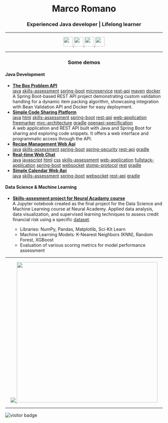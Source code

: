 <h1 align="center">Marco Romano</h1>
<h3 align="center">Experienced Java developer | Lifelong learner</h3>

---

<p align="center">
  <a href="https://www.linkedin.com/in/mr93/">
    <img src="https://img.shields.io/badge/LinkedIn-0077B5?style=for-the-badge&logo=linkedin&logoColor=whit" height="30"/>
  </a>
  <a href="https://www.hackerrank.com/markort147">
    <img src="https://img.shields.io/badge/-Hackerrank-2EC866?style=for-the-badge&logo=HackerRank&logoColor=white" height="30"/>
  </a>
  <a href="https://leetcode.com/u/markort147">
    <img src="https://img.shields.io/badge/LeetCode-000000?style=for-the-badge&logo=LeetCode&logoColor=#d16c06" height="30"/>
  </a>
  <a href="https://hyperskill.org/profile/612962295">
    <img src="https://img.shields.io/badge/-Hyperskill-8C5AFF?style=flat&logo=hyperskill&logoColor=white" height="30"/>
  </a>
</p>

---

<h3 align="center">Some demos</h3>

<h4 align="left">Java Development</h4>
<p>
  <ul>    
    <li><b><a href="https://github.com/markort147/theBoxProblem">The Box Problem API</a></b></li>
      <a href="https://github.com/search?q=user%3Amarkort147+topic%3Ajava&type=repositories">java</a>
      <a href="https://github.com/search?q=user%3Amarkort147+topic%3Askills-assessment&type=repositories">skills-assessment</a>
      <a href="https://github.com/search?q=user%3Amarkort147+topic%3Aspring-boot&type=repositories">spring-boot</a>
      <a href="https://github.com/search?q=user%3Amarkort147+topic%3Amicroservice&type=repositories">microservice</a>
      <a href="https://github.com/search?q=user%3Amarkort147+topic%3Arest-api&type=repositories">rest-api</a>
      <a href="https://github.com/search?q=user%3Amarkort147+topic%3Amaven&type=repositories">maven</a>
      <a href="https://github.com/search?q=user%3Amarkort147+topic%3Adocker&type=repositories">docker</a>
      <br>
      A Spring Boot-based REST API project demonstrating custom validation handling for a dynamic item packing algorithm, showcasing integration with Bean Validation API and Docker for easy deployment.     
    <li><b><a href="https://github.com/markort147/simple-code-sharing-platform">Simple Code Sharing Platform</a></b></li>
      <a href="https://github.com/search?q=user%3Amarkort147+topic%3Ajava&type=repositories">java</a>
      <a href="https://github.com/search?q=user%3Amarkort147+topic%3Ahtml&type=repositories">html</a>
      <a href="https://github.com/search?q=user%3Amarkort147+topic%3Askills-assessment&type=repositories">skills-assessment</a>
      <a href="https://github.com/search?q=user%3Amarkort147+topic%3Aspring-boot&type=repositories">spring-boot</a>
      <a href="https://github.com/search?q=user%3Amarkort147+topic%3Arest-api&type=repositories">rest-api</a>
      <a href="https://github.com/search?q=user%3Amarkort147+topic%3Aweb-application&type=repositories">web-application</a>
      <a href="https://github.com/search?q=user%3Amarkort147+topic%3Afreemarker&type=repositories">freemarker</a>
      <a href="https://github.com/search?q=user%3Amarkort147+topic%3Afreemarker&type=mvc-architecture">mvc-architecture</a>
      <a href="https://github.com/search?q=user%3Amarkort147+topic%3Afreemarker&type=gradle">gradle</a>
      <a href="https://github.com/search?q=user%3Amarkort147+topic%3Aopenapi-specification&type=gradle">openapi-specification</a>
      <br>
      A web application and REST API built with Java and Spring Boot for sharing and exploring code snippets. It offers a web interface and programmatic access through the API.   
    <li><b><a href="https://github.com/markort147/recipe-management-web-api">Recipe Management Web Api</a></b></li>
      <a href="https://github.com/search?q=user%3Amarkort147+topic%3Ajava&type=repositories">java</a>
      <a href="https://github.com/search?q=user%3Amarkort147+topic%3Askills-assessment&type=repositories">skills-assessment</a>
      <a href="https://github.com/search?q=user%3Amarkort147+topic%3Aspring-boot&type=repositories">spring-boot</a>
      <a href="https://github.com/search?q=user%3Amarkort147+topic%3Aspring-security&type=repositories">spring-security</a>
      <a href="https://github.com/search?q=user%3Amarkort147+topic%3Arest-api&type=repositories">rest-api</a>
      <a href="https://github.com/search?q=user%3Amarkort147+topic%3Afreemarker&type=gradle">gradle</a>
      <br>  
    <li><b><a href="https://github.com/markort147/real-time-web-chat">Real-time Web Chat</a></b></li>
      <a href="https://github.com/search?q=user%3Amarkort147+topic%3Ajava&type=repositories">java</a>
      <a href="https://github.com/search?q=user%3Amarkort147+topic%3Ajavascript&type=repositories">javascript</a>
      <a href="https://github.com/search?q=user%3Amarkort147+topic%3Ahtml&type=repositories">html</a>
      <a href="https://github.com/search?q=user%3Amarkort147+topic%3Acss&type=repositories">css</a>
      <a href="https://github.com/search?q=user%3Amarkort147+topic%3Askills-assessment&type=repositories">skills-assessment</a>
      <a href="https://github.com/search?q=user%3Amarkort147+topic%3Aweb-application&type=repositories">web-application</a>
      <a href="https://github.com/search?q=user%3Amarkort147+topic%3Afullstack-application&type=repositories">fullstack-application</a>
      <a href="https://github.com/search?q=user%3Amarkort147+topic%3Aspring-boot&type=repositories">spring-boot</a>
      <a href="https://github.com/search?q=user%3Amarkort147+topic%3Awebsocket&type=repositories">websocket</a>
      <a href="https://github.com/search?q=user%3Amarkort147+topic%3Astomp-protocol&type=repositories">stomp-protocol</a>
      <a href="https://github.com/search?q=user%3Amarkort147+topic%3Arest&type=repositories">rest</a>
      <a href="https://github.com/search?q=user%3Amarkort147+topic%3Afreemarker&type=gradle">gradle</a>
      <br>  
    <li><b><a href="https://github.com/markort147/simple-calendar-web-api">Simple Calendar Web Api</a></b></li>
      <a href="https://github.com/search?q=user%3Amarkort147+topic%3Ajava&type=repositories">java</a>
      <a href="https://github.com/search?q=user%3Amarkort147+topic%3Askills-assessment&type=repositories">skills-assessment</a>
      <a href="https://github.com/search?q=user%3Amarkort147+topic%3Aspring-boot&type=repositories">spring-boot</a>
      <a href="https://github.com/search?q=user%3Amarkort147+topic%3Awebsocket&type=repositories">websocket</a>
      <a href="https://github.com/search?q=user%3Amarkort147+topic%3Arest-api&type=repositories">rest-api</a>
      <a href="https://github.com/search?q=user%3Amarkort147+topic%3Afreemarker&type=gradle">gradle</a>
      <br>  
  </ul>
</p>

<h4 align="left">Data Science & Machine Learning</h4>
<p>
  <ul>
    <li><b><a href="https://github.com/markort147/Notebook_CreditRisk">Skills-assesment project for Neural Acadamy course</a></b></li>
    A Jupyter notebook created as the final project for the Data Science and Machine Learning course at Neural Academy. Applied data analysis, data visualization, and supervised learning techniques to assess credit financial risk using a specific <a href="https://www.kaggle.com/datasets/laotse/credit-risk-dataset">dataset</a>.
    <ul>
      <li>Libraries: NumPy, Pandas, Matplotlib, Sci-Kit Learn</li>
      <li>Machine Learning Models: K-Nearest Neighbors (KNN), Random Forest, XGBoost</li>      
      <li>Evaluation of various scoring metrics for model performance assessment</li>
    </ul>
  </ul>
</p>

---

<p align="center">
  <a href="http://ionicabizau.github.io/github-profile-languages/?user=%2540markort147">
    <img src="https://github-readme-stats.vercel.app/api/top-langs/?username=markort147&count_private=true&langs_count=9&hide=jupyter%20notebook,tex&layout=compact" />
  </a>
  <a href="https://coderstats.github.io/github/#markort147">
    <img width="450" src="https://github-readme-stats.vercel.app/api?username=markort147&show_icons=true&count_private=true" />
  </a>
</p>

---

<p align="left">
  <img src="https://visitor-badge.laobi.icu/badge?page_id=markort147.markort147" alt="visitor badge"/>
</p>
